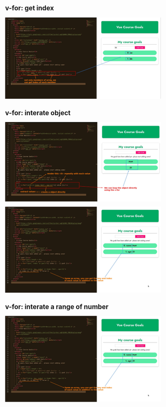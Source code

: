 ## **v-for: get index**

![Alt get index of each value](pic/05.jpg)

## **v-for: interate object**

![Alt v-for object](pic/06.jpg)

![Alt v-for more info of object](pic/07.jpg)

## **v-for: interate a range of number**

![Alt v-for numbers](pic/07.jpg)
